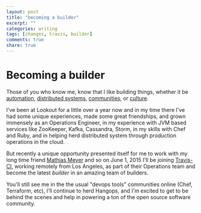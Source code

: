 ```yaml
---
layout: post
title: "becoming a builder"
excerpt: ""
categories: writing
tags: [changes, travis, builder]
comments: true
share: true
---
```


# Becoming a builder

Those of you who know me, know that I like building things, whether it
be [automation](http://chef.io), [distributed
systems](http://kafka.apache.org), [communities](http://hangops.com), or
[culture](http://devopsdays.org).

I've been at Lookout for a little over a year now and in my time there
I've had some unique experiences, made some great friendships, and grown
immensely as an Operations Engineer, in my experience with JVM based
services like ZooKeeper, Kafka, Cassandra, Storm, in my skills with Chef
and Ruby, and in helping herd distributed system through production
operations in the cloud.

But recently a unique opportunity presented itself for me to work with
my long time friend [Mathias Meyer](http://twitter.com/roidrage) and so
on June 1, 2015 I'll be joining [Travis-CI](http://travis-ci.com),
working remotely from Los Angeles, as part of their Operations team and
become the latest _builder_ in an amazing team of builders.

You'll still see me in the the usual "devops tools" communities online
(Chef, Terraform, etc), I'll continue to herd Hangops, and I'm excited
to get to be behind the scenes and help in powering a ton of the open
source software community.
